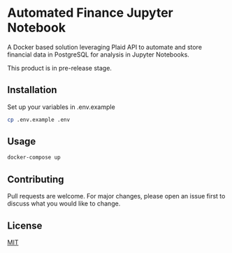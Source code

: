 # Automated Finance Jupyter Notebook

A Docker based solution leveraging Plaid API to automate and store financial data in PostgreSQL for analysis in Jupyter Notebooks. 

This product is in pre-release stage.

## Installation

Set up your variables in .env.example

```bash
cp .env.example .env
```

## Usage

```bash
docker-compose up
```

## Contributing

Pull requests are welcome. For major changes, please open an issue first
to discuss what you would like to change.


## License

[MIT](https://choosealicense.com/licenses/mit/)
